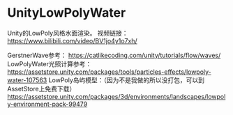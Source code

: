 # UnityLowPolyWater
Unity的LowPoly风格水面渲染。
视频链接：https://www.bilibili.com/video/BV1jo4y1o7xh/

GerstnerWave参考：
https://catlikecoding.com/unity/tutorials/flow/waves/
LowPolyWater光照计算参考：
https://assetstore.unity.com/packages/tools/particles-effects/lowpoly-water-107563
LowPoly岛屿模型：（因为不是我做的所以没打包，可以到AssetStore上免费下载）
https://assetstore.unity.com/packages/3d/environments/landscapes/lowpoly-environment-pack-99479
